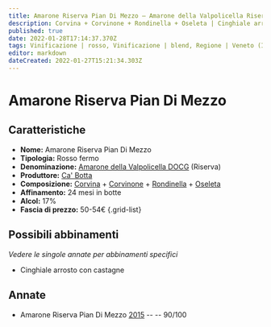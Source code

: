 ```yaml
---
title: Amarone Riserva Pian Di Mezzo – Amarone della Valpolicella Riserva DOCG – Ca' Botta – Veneto (IT) – 50-54€ – 4★
description: Corvina + Corvinone + Rondinella + Oseleta | Cinghiale arrosto con castagne
published: true
date: 2022-01-28T17:14:37.370Z
tags: Vinificazione | rosso, Vinificazione | blend, Regione | Veneto (IT), Vinificazione | fermo, Valutazioni | 4 stelle, Prezzi | 50-54€, Vitigni | Corvina, Vitigni | Rondinella, Vitigni | Corvinone, Alimento | cinghiale,Aromatizzazione | con castagne, Cottura | arrosto
editor: markdown
dateCreated: 2022-01-27T15:21:34.303Z
---
```


# Amarone Riserva Pian Di Mezzo

## Caratteristiche
- **Nome:** <span class="nome">Amarone Riserva Pian Di Mezzo</span>
- **Tipologia:** Rosso fermo
- **Denominazione:** <span class="denominazione">[Amarone della Valpolicella DOCG](/denominazioni/Italia/Veneto/DOCG/Amarone-della-Valpolicella)</span>  (Riserva)
- **Produttore:** <span class="cantina">[Ca' Botta](/produttori/Italia/Veneto/Ca-Botta)</span> 
- **Composizione:** [Corvina](/vitigni/Italia/bacca-nera/corvina) + [Corvinone](/vitigni/Italia/bacca-nera/corvinone) + [Rondinella](/vitigni/Italia/bacca-nera/rondinella) + [Oseleta](/vitigni/Italia/bacca-nera/oseleta)
- **Affinamento:** 24 mesi in botte
- **Alcol:** 17%
- **Fascia di prezzo:** 50-54€
{.grid-list}

## Possibili abbinamenti
*Vedere le singole annate per abbinamenti specifici*

- Cinghiale arrosto con castagne 

## Annate
- Amarone Riserva Pian Di Mezzo [2015](vini/Italia/Veneto/Ca-Botta/Amarone-Riserva-Pian-Di-Mezzo/2015) -- <span class="star-4"></span> -- 90/100